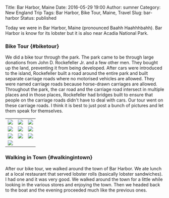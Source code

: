 Title: Bar Harbor, Maine
Date: 2016-05-29 19:00
Author: sumner
Category: New England Trip
Tags: Bar Harbor, Bike Tour, Maine, Travel
Slug: bar-harbor
Status: published

Today we were in Bar Harbor, Maine (pronounced Baahh Haahhhbahh). Bar Harbor is
know for its lobster but it is also near Acadia National Park.

### Bike Tour {#biketour}

We did a bike tour through the park. The park came to be through large donations
from John D. Rockefeller Jr. and a few other men. They bought up the land,
preventing it from being developed. After cars were introduced to the island,
Rockefeller built a road around the entire park and built separate carriage
roads where no motorised vehicles are allowed. They were named carriage roads
because horse-drawn carriages are allowed. Throughout the park, the car road and
the carriage road intersect in multiple places and in those places, Rockefeller
had bridges built to ensure that people on the carriage roads didn't have to
deal with cars. Our tour went on these carriage roads. I think it is best to
just post a bunch of pictures and let them speak for themselves.

<table class="gallery">
  <tr>
    <td>
      <a href="{filename}/images/new-england-trip/bar-harbor1.jpg" target="_blank">
        <img src="{filename}/images/new-england-trip/bar-harbor1.jpg" />
      </a>
    </td>
    <td>
      <a href="{filename}/images/new-england-trip/bar-harbor2.jpg" target="_blank">
        <img src="{filename}/images/new-england-trip/bar-harbor2.jpg" />
      </a>
    </td>
    <td>
      <a href="{filename}/images/new-england-trip/bar-harbor3.jpg" target="_blank">
        <img src="{filename}/images/new-england-trip/bar-harbor3.jpg" />
      </a>
    </td>
  </tr>

  <tr>
    <td>
      <a href="{filename}/images/new-england-trip/bar-harbor4.jpg" target="_blank">
        <img src="{filename}/images/new-england-trip/bar-harbor4.jpg" />
      </a>
    </td>
    <td>
      <a href="{filename}/images/new-england-trip/bar-harbor5.jpg" target="_blank">
        <img src="{filename}/images/new-england-trip/bar-harbor5.jpg" />
      </a>
    </td>
    <td>
      <a href="{filename}/images/new-england-trip/bar-harbor6.jpg" target="_blank">
        <img src="{filename}/images/new-england-trip/bar-harbor6.jpg" />
      </a>
    </td>
  </tr>

  <tr>
    <td>
      <a href="{filename}/images/new-england-trip/bar-harbor7.jpg" target="_blank">
        <img src="{filename}/images/new-england-trip/bar-harbor7.jpg" />
      </a>
    </td>
    <td>
      <a href="{filename}/images/new-england-trip/bar-harbor8.jpg" target="_blank">
        <img src="{filename}/images/new-england-trip/bar-harbor8.jpg" />
      </a>
    </td>
    <td>
      <a href="{filename}/images/new-england-trip/bar-harbor9.jpg" target="_blank">
        <img src="{filename}/images/new-england-trip/bar-harbor9.jpg" />
      </a>
    </td>
  </tr>

  <tr>
    <td colspan="3">
      <a href="{filename}/images/new-england-trip/bar-harbor10.jpg" target="_blank">
        <img src="{filename}/images/new-england-trip/bar-harbor10.jpg" />
      </a>
    </td>
  </tr>
</table>

### Walking in Town {#walkingintown}

After our bike tour, we walked around the town of Bar Harbor. We ate lunch at a
local restaurant that served lobster rolls (basically lobster sandwiches). I had
one and it was very good. We walked around the town for a little while looking
in the various stores and enjoying the town.  Then we headed back to the boat
and the evening proceeded much like the previous ones.
